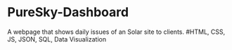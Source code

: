 # PureSky-Dashboard
A webpage that shows daily issues of an Solar site to clients. #HTML, CSS, JS, JSON, SQL, Data Visualization
